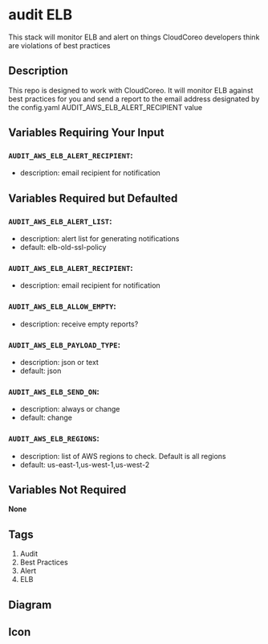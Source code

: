 audit ELB
============================
This stack will monitor ELB and alert on things CloudCoreo developers think are violations of best practices


## Description

This repo is designed to work with CloudCoreo. It will monitor ELB against best practices for you and send a report to the email address designated by the config.yaml AUDIT_AWS_ELB_ALERT_RECIPIENT value

## Variables Requiring Your Input

### `AUDIT_AWS_ELB_ALERT_RECIPIENT`:
  * description: email recipient for notification

## Variables Required but Defaulted

### `AUDIT_AWS_ELB_ALERT_LIST`:
  * description: alert list for generating notifications
  * default: elb-old-ssl-policy

### `AUDIT_AWS_ELB_ALERT_RECIPIENT`:
  * description: email recipient for notification

### `AUDIT_AWS_ELB_ALLOW_EMPTY`:
  * description: receive empty reports?

### `AUDIT_AWS_ELB_PAYLOAD_TYPE`:
  * description: json or text
  * default: json

### `AUDIT_AWS_ELB_SEND_ON`:
  * description: always or change
  * default: change

### `AUDIT_AWS_ELB_REGIONS`:
  * description: list of AWS regions to check. Default is all regions
  * default: us-east-1,us-west-1,us-west-2

## Variables Not Required

**None**

## Tags

1. Audit
1. Best Practices
1. Alert
1. ELB

## Diagram



## Icon




